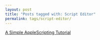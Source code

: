 ```yaml
---
layout: post
title: "Posts tagged with: Script Editor"
permalink: tags/script-editor/
---
```

[A Simple AppleScripting Tutorial](/2011/07/applescripting)
